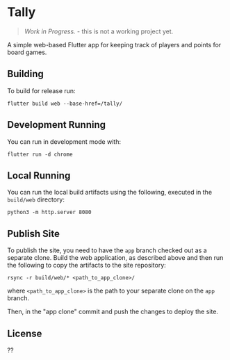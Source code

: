 # Tally

> *Work in Progress.* - this is not a working project yet.

A simple web-based Flutter app for keeping track of players and points for board games.

## Building

To build for release run:

    flutter build web --base-href=/tally/

## Development Running

You can run in development mode with:

    flutter run -d chrome

## Local Running

You can run the local build artifacts using the following, executed in the `build/web` directory:

    python3 -m http.server 8080


## Publish Site

To publish the site, you need to have the `app` branch checked out as a separate clone. Build the web application, as described above and then run the following to copy the artifacts to the site repository:

    rsync -r build/web/* <path_to_app_clone>/

where `<path_to_app_clone>` is the path to your separate clone on the `app` branch.

Then, in the "app clone" commit and push the changes to deploy the site.


## License

??